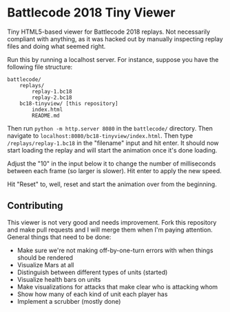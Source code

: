 Battlecode 2018 Tiny Viewer
===========================

Tiny HTML5-based viewer for Battlecode 2018 replays. Not necessarily compliant with anything, as it was hacked out by manually inspecting replay files and doing what seemed right.

Run this by running a localhost server. For instance, suppose you have the following file structure:

```
battlecode/
    replays/
        replay-1.bc18
        replay-2.bc18
    bc18-tinyview/ [this repository]
        index.html
        README.md
```

Then run `python -m http.server 8080` in the `battlecode/` directory. Then navigate to `localhost:8080/bc18-tinyview/index.html`. Then type `/replays/replay-1.bc18` in the "filename" input and hit enter. It should now start loading the replay and will start the animation once it's done loading.

Adjust the "10" in the input below it to change the number of milliseconds between each frame (so larger is slower). Hit enter to apply the new speed.

Hit "Reset" to, well, reset and start the animation over from the beginning.

Contributing
------------

This viewer is not very good and needs improvement. Fork this repository and make pull requests and I will merge them when I'm paying attention. General things that need to be done:
 - Make sure we're not making off-by-one-turn errors with when things should be rendered
 - Visualize Mars at all
 - Distinguish between different types of units (started)
 - Visualize health bars on units
 - Make visualizations for attacks that make clear who is attacking whom
 - Show how many of each kind of unit each player has
 - Implement a scrubber (mostly done)
